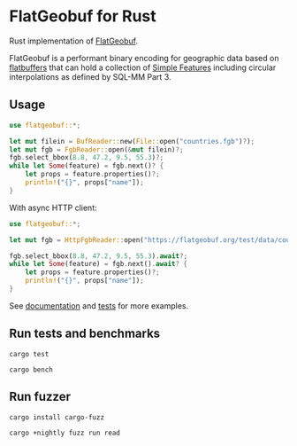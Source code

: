 # FlatGeobuf for Rust

Rust implementation of [FlatGeobuf](https://flatgeobuf.org/).

FlatGeobuf is a performant binary encoding for geographic data based on
[flatbuffers](http://google.github.io/flatbuffers/) that can hold a collection
of [Simple Features](https://en.wikipedia.org/wiki/Simple_Features) including
circular interpolations as defined by SQL-MM Part 3.

## Usage

```rust
use flatgeobuf::*;

let mut filein = BufReader::new(File::open("countries.fgb")?);
let mut fgb = FgbReader::open(&mut filein)?;
fgb.select_bbox(8.8, 47.2, 9.5, 55.3)?;
while let Some(feature) = fgb.next()? {
    let props = feature.properties()?;
    println!("{}", props["name"]);
}
```

With async HTTP client:
```rust
use flatgeobuf::*;

let mut fgb = HttpFgbReader::open("https://flatgeobuf.org/test/data/countries.fgb").await?;

fgb.select_bbox(8.8, 47.2, 9.5, 55.3).await?;
while let Some(feature) = fgb.next().await? {
    let props = feature.properties()?;
    println!("{}", props["name"]);
}
```

See [documentation](https://docs.rs/flatgeobuf/) and [tests](tests/) for more examples.

## Run tests and benchmarks

    cargo test

    cargo bench

## Run fuzzer

    cargo install cargo-fuzz

    cargo +nightly fuzz run read
